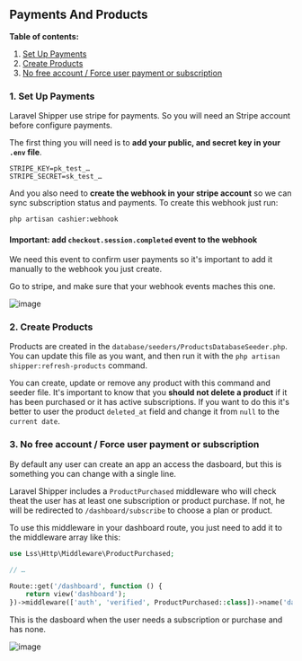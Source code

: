 ## Payments And Products

**Table of contents:**
1. [Set Up Payments](/doc/payments-and-products.md#1-set-up-payments)
2. [Create Products](/doc/payments-and-products.md#2-create-products)
3. [No free account / Force user payment or subscription](/doc/payments-and-products.md#3-no-free-account--force-user-payment-or-subscription)

### 1. Set Up Payments

Laravel Shipper use stripe for payments. So you will need an Stripe account before configure payments.

The first thing you will need is to **add your public, and secret key in your `.env` file**.

```env
STRIPE_KEY=pk_test_…
STRIPE_SECRET=sk_test_…
```

And you also need to **create the webhook in your stripe account** so we can sync subscription status and payments. To create this webhook just run:

```bash
php artisan cashier:webhook
```

#### Important: add `checkout.session.completed` event to the webhook

We need this event to confirm user payments so it's important to add it manually to the webhook you just create.

Go to stripe, and make sure that your webhook events maches this one.

![image](https://github.com/user-attachments/assets/164d64e2-e9e0-4e7d-b89a-b84092a21fee)

### 2. Create Products

Products are created in the `database/seeders/ProductsDatabaseSeeder.php`. You can update this file as you want, and then run it with the `php artisan shipper:refresh-products` command.

You can create, update or remove any product with this command and seeder file. It's important to know that you **should not delete a product** if it has been purchased or it has active subscriptions. If you want to do this it's better to user the product `deleted_at` field and change it from `null` to the `current date`.

### 3. No free account / Force user payment or subscription

By default any user can create an app an access the dasboard, but this is something you can change with a single line.

Laravel Shipper includes a `ProductPurchased` middleware who will check theat the user has at least one subscription or product purchase. If not, he will be redirected to `/dashboard/subscribe` to choose a plan or product.

To use this middleware in your dashboard route, you just need to add it to the middleware array like this:

```php
use Lss\Http\Middleware\ProductPurchased;

// …

Route::get('/dashboard', function () {
    return view('dashboard');
})->middleware(['auth', 'verified', ProductPurchased::class])->name('dashboard');
```

This is the dasboard when the user needs a subscription or purchase and has none.

![image](https://github.com/user-attachments/assets/35db2b82-1c12-4055-8df8-3261720fc8af)
